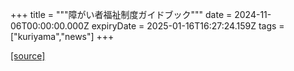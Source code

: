 +++
title = """障がい者福祉制度ガイドブック"""
date = 2024-11-06T00:00:00.000Z
expiryDate = 2025-01-16T16:27:24.159Z
tags = ["kuriyama","news"]
+++


[[source]](https://www.town.kuriyama.hokkaido.jp/soshiki/39/29310.html)
